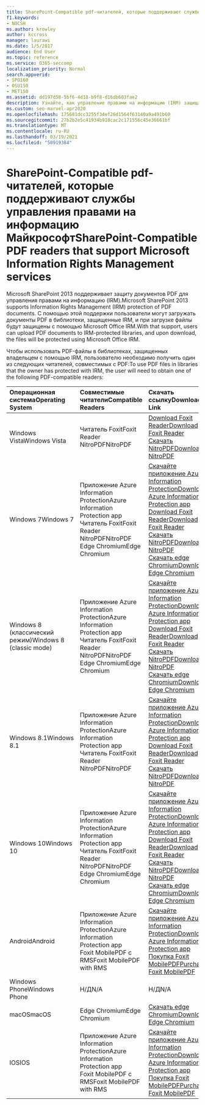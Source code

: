 ```yaml
---
title: SharePoint-Compatible pdf-читателей, которые поддерживают службы управления правами на информацию Майкрософт
f1.keywords:
- NOCSH
ms.author: krowley
author: kccross
manager: laurawi
ms.date: 1/5/2017
audience: End User
ms.topic: reference
ms.service: O365-seccomp
localization_priority: Normal
search.appverid:
- SPO160
- OSU150
- MET150
ms.assetid: dd197d58-5bf6-4d18-b9f8-d16db603fae2
description: Узнайте, как управление правами на информацию (IRM) защищает документы PDF, загруженные в библиотеки с защитой IRM и скачаемые в Microsoft SharePoint 2013.
ms.custom: seo-marvel-apr2020
ms.openlocfilehash: 175681dcc3255f34ef26d1564f63140a9a491b60
ms.sourcegitcommit: 27b2b2e5c41934b918cac2c171556c45e36661bf
ms.translationtype: MT
ms.contentlocale: ru-RU
ms.lasthandoff: 03/19/2021
ms.locfileid: "50919384"
---
```

# <a name="sharepoint-compatible-pdf-readers-that-support-microsoft-information-rights-management-services"></a><span data-ttu-id="02ba3-103">SharePoint-Compatible pdf-читателей, которые поддерживают службы управления правами на информацию Майкрософт</span><span class="sxs-lookup"><span data-stu-id="02ba3-103">SharePoint-Compatible PDF readers that support Microsoft Information Rights Management services</span></span>

<span data-ttu-id="02ba3-104">Microsoft SharePoint 2013 поддерживает защиту документов PDF для управления правами на информацию (IRM).</span><span class="sxs-lookup"><span data-stu-id="02ba3-104">Microsoft SharePoint 2013 supports Information Rights Management (IRM) protection of PDF documents.</span></span> <span data-ttu-id="02ba3-105">С помощью этой поддержки пользователи могут загружать документы PDF в библиотеки, защищенные IRM, и при загрузке файлы будут защищены с помощью Microsoft Office IRM.</span><span class="sxs-lookup"><span data-stu-id="02ba3-105">With that support, users can upload PDF documents to IRM-protected libraries, and upon download, the files will be protected using Microsoft Office IRM.</span></span>
  
<span data-ttu-id="02ba3-106">Чтобы использовать PDF-файлы в библиотеках, защищенных владельцем с помощью IRM, пользователю необходимо получить один из следующих читателей, совместимых с PDF:</span><span class="sxs-lookup"><span data-stu-id="02ba3-106">To use PDF files in libraries that the owner has protected with IRM, the user will need to obtain one of the following PDF-compatible readers:</span></span>
  
| <span data-ttu-id="02ba3-107">Операционная система</span><span class="sxs-lookup"><span data-stu-id="02ba3-107">Operating System</span></span> | <span data-ttu-id="02ba3-108">Совместимые читатели</span><span class="sxs-lookup"><span data-stu-id="02ba3-108">Compatible Readers</span></span> | <span data-ttu-id="02ba3-109">Скачать ссылку</span><span class="sxs-lookup"><span data-stu-id="02ba3-109">Download Link</span></span> |
|:-----|:-----|:-----|
|<span data-ttu-id="02ba3-110">Windows Vista</span><span class="sxs-lookup"><span data-stu-id="02ba3-110">Windows Vista</span></span>  <br/> |<span data-ttu-id="02ba3-111">Читатель Foxit</span><span class="sxs-lookup"><span data-stu-id="02ba3-111">Foxit Reader</span></span>  <br/> <span data-ttu-id="02ba3-112">NitroPDF</span><span class="sxs-lookup"><span data-stu-id="02ba3-112">NitroPDF</span></span>  <br/> |[<span data-ttu-id="02ba3-113">Download Foxit Reader</span><span class="sxs-lookup"><span data-stu-id="02ba3-113">Download Foxit Reader</span></span>](https://go.microsoft.com/fwlink/?linkid=2139326) <br/> [<span data-ttu-id="02ba3-114">Скачать NitroPDF</span><span class="sxs-lookup"><span data-stu-id="02ba3-114">Download NitroPDF</span></span>](https://go.microsoft.com/fwlink/?linkid=2139327) <br/> |
|<span data-ttu-id="02ba3-115">Windows 7</span><span class="sxs-lookup"><span data-stu-id="02ba3-115">Windows 7</span></span>  <br/> |<span data-ttu-id="02ba3-116">Приложение Azure Information Protection</span><span class="sxs-lookup"><span data-stu-id="02ba3-116">Azure Information Protection app</span></span>  <br/> <span data-ttu-id="02ba3-117">Читатель Foxit</span><span class="sxs-lookup"><span data-stu-id="02ba3-117">Foxit Reader</span></span>  <br/> <span data-ttu-id="02ba3-118">NitroPDF</span><span class="sxs-lookup"><span data-stu-id="02ba3-118">NitroPDF</span></span>  <br/> <span data-ttu-id="02ba3-119">Edge Chromium</span><span class="sxs-lookup"><span data-stu-id="02ba3-119">Edge Chromium</span></span>  <br/>|[<span data-ttu-id="02ba3-120">Скачайте приложение Azure Information Protection</span><span class="sxs-lookup"><span data-stu-id="02ba3-120">Download Azure Information Protection app</span></span>](https://go.microsoft.com/fwlink/?linkid=837797) <br/> [<span data-ttu-id="02ba3-121">Download Foxit Reader</span><span class="sxs-lookup"><span data-stu-id="02ba3-121">Download Foxit Reader</span></span>](https://go.microsoft.com/fwlink/?linkid=2139326) <br/> [<span data-ttu-id="02ba3-122">Скачать NitroPDF</span><span class="sxs-lookup"><span data-stu-id="02ba3-122">Download NitroPDF</span></span>](https://go.microsoft.com/fwlink/?linkid=2139327) <br/> [<span data-ttu-id="02ba3-123">Скачать edge Chromium</span><span class="sxs-lookup"><span data-stu-id="02ba3-123">Download Edge Chromium</span></span>](https://support.microsoft.com/microsoft-edge/download-the-new-microsoft-edge-based-on-chromium-0f4a3dd7-55df-60f5-739f-00010dba52cf) <br/>|
|<span data-ttu-id="02ba3-124">Windows 8 (классический режим)</span><span class="sxs-lookup"><span data-stu-id="02ba3-124">Windows 8 (classic mode)</span></span>  <br/> |<span data-ttu-id="02ba3-125">Приложение Azure Information Protection</span><span class="sxs-lookup"><span data-stu-id="02ba3-125">Azure Information Protection app</span></span>  <br/> <span data-ttu-id="02ba3-126">Читатель Foxit</span><span class="sxs-lookup"><span data-stu-id="02ba3-126">Foxit Reader</span></span>  <br/> <span data-ttu-id="02ba3-127">NitroPDF</span><span class="sxs-lookup"><span data-stu-id="02ba3-127">NitroPDF</span></span>  <br/> <span data-ttu-id="02ba3-128">Edge Chromium</span><span class="sxs-lookup"><span data-stu-id="02ba3-128">Edge Chromium</span></span>  <br/>|[<span data-ttu-id="02ba3-129">Скачайте приложение Azure Information Protection</span><span class="sxs-lookup"><span data-stu-id="02ba3-129">Download Azure Information Protection app</span></span>](https://go.microsoft.com/fwlink/?linkid=837797) <br/> [<span data-ttu-id="02ba3-130">Download Foxit Reader</span><span class="sxs-lookup"><span data-stu-id="02ba3-130">Download Foxit Reader</span></span>](https://go.microsoft.com/fwlink/?linkid=2139326) <br/> [<span data-ttu-id="02ba3-131">Скачать NitroPDF</span><span class="sxs-lookup"><span data-stu-id="02ba3-131">Download NitroPDF</span></span>](https://go.microsoft.com/fwlink/?linkid=2139327) <br/> [<span data-ttu-id="02ba3-132">Скачать edge Chromium</span><span class="sxs-lookup"><span data-stu-id="02ba3-132">Download Edge Chromium</span></span>](https://support.microsoft.com/microsoft-edge/download-the-new-microsoft-edge-based-on-chromium-0f4a3dd7-55df-60f5-739f-00010dba52cf) <br/> |
|<span data-ttu-id="02ba3-133">Windows 8.1</span><span class="sxs-lookup"><span data-stu-id="02ba3-133">Windows 8.1</span></span>  <br/> |<span data-ttu-id="02ba3-134">Приложение Azure Information Protection</span><span class="sxs-lookup"><span data-stu-id="02ba3-134">Azure Information Protection app</span></span>  <br/> <span data-ttu-id="02ba3-135">Читатель Foxit</span><span class="sxs-lookup"><span data-stu-id="02ba3-135">Foxit Reader</span></span>  <br/> <span data-ttu-id="02ba3-136">NitroPDF</span><span class="sxs-lookup"><span data-stu-id="02ba3-136">NitroPDF</span></span>  <br/> |[<span data-ttu-id="02ba3-137">Скачайте приложение Azure Information Protection</span><span class="sxs-lookup"><span data-stu-id="02ba3-137">Download Azure Information Protection app</span></span>](https://go.microsoft.com/fwlink/?linkid=837797) <br/> [<span data-ttu-id="02ba3-138">Download Foxit Reader</span><span class="sxs-lookup"><span data-stu-id="02ba3-138">Download Foxit Reader</span></span>](https://go.microsoft.com/fwlink/?linkid=2139326) <br/> [<span data-ttu-id="02ba3-139">Скачать NitroPDF</span><span class="sxs-lookup"><span data-stu-id="02ba3-139">Download NitroPDF</span></span>](https://go.microsoft.com/fwlink/?linkid=2139327) <br/> |
|<span data-ttu-id="02ba3-140">Windows 10</span><span class="sxs-lookup"><span data-stu-id="02ba3-140">Windows 10</span></span>  <br/> |<span data-ttu-id="02ba3-141">Приложение Azure Information Protection</span><span class="sxs-lookup"><span data-stu-id="02ba3-141">Azure Information Protection app</span></span>  <br/> <span data-ttu-id="02ba3-142">Читатель Foxit</span><span class="sxs-lookup"><span data-stu-id="02ba3-142">Foxit Reader</span></span>  <br/> <span data-ttu-id="02ba3-143">NitroPDF</span><span class="sxs-lookup"><span data-stu-id="02ba3-143">NitroPDF</span></span>  <br/> <span data-ttu-id="02ba3-144">Edge Chromium</span><span class="sxs-lookup"><span data-stu-id="02ba3-144">Edge Chromium</span></span>  <br/> |[<span data-ttu-id="02ba3-145">Скачайте приложение Azure Information Protection</span><span class="sxs-lookup"><span data-stu-id="02ba3-145">Download Azure Information Protection app</span></span>](https://go.microsoft.com/fwlink/?linkid=837797) <br/> [<span data-ttu-id="02ba3-146">Download Foxit Reader</span><span class="sxs-lookup"><span data-stu-id="02ba3-146">Download Foxit Reader</span></span>](https://go.microsoft.com/fwlink/?linkid=2139326) <br/> [<span data-ttu-id="02ba3-147">Скачать NitroPDF</span><span class="sxs-lookup"><span data-stu-id="02ba3-147">Download NitroPDF</span></span>](https://go.microsoft.com/fwlink/?linkid=2139327) <br/> [<span data-ttu-id="02ba3-148">Скачать edge Chromium</span><span class="sxs-lookup"><span data-stu-id="02ba3-148">Download Edge Chromium</span></span>](https://support.microsoft.com/microsoft-edge/download-the-new-microsoft-edge-based-on-chromium-0f4a3dd7-55df-60f5-739f-00010dba52cf) <br/> |
|<span data-ttu-id="02ba3-149">Android</span><span class="sxs-lookup"><span data-stu-id="02ba3-149">Android</span></span>  <br/> |<span data-ttu-id="02ba3-150">Приложение Azure Information Protection</span><span class="sxs-lookup"><span data-stu-id="02ba3-150">Azure Information Protection app</span></span>  <br/> <span data-ttu-id="02ba3-151">Foxit MobilePDF с RMS</span><span class="sxs-lookup"><span data-stu-id="02ba3-151">Foxit MobilePDF with RMS</span></span>  <br/> |[<span data-ttu-id="02ba3-152">Скачайте приложение Azure Information Protection</span><span class="sxs-lookup"><span data-stu-id="02ba3-152">Download Azure Information Protection app</span></span>](/azure/information-protection/rms-client/protected-pdf-readers#installing-a-protected-pdf-reader-for-mobile-iosandroidc) <br/> [<span data-ttu-id="02ba3-153">Покупка Foxit MobilePDF</span><span class="sxs-lookup"><span data-stu-id="02ba3-153">Purchase Foxit MobilePDF</span></span>](https://play.google.com/store/apps/details?id=com.foxit.mobile.pdf.lite) <br/> |
|<span data-ttu-id="02ba3-154">Windows Phone</span><span class="sxs-lookup"><span data-stu-id="02ba3-154">Windows Phone</span></span>  <br/> |<span data-ttu-id="02ba3-155">Н/Д</span><span class="sxs-lookup"><span data-stu-id="02ba3-155">N/A</span></span>  <br/> |<span data-ttu-id="02ba3-156">Н/Д</span><span class="sxs-lookup"><span data-stu-id="02ba3-156">N/A</span></span>  <br/> |
|<span data-ttu-id="02ba3-157">macOS</span><span class="sxs-lookup"><span data-stu-id="02ba3-157">macOS</span></span>  <br/> |<span data-ttu-id="02ba3-158">Edge Chromium</span><span class="sxs-lookup"><span data-stu-id="02ba3-158">Edge Chromium</span></span>  <br/> |[<span data-ttu-id="02ba3-159">Скачать edge Chromium</span><span class="sxs-lookup"><span data-stu-id="02ba3-159">Download Edge Chromium</span></span>](https://support.microsoft.com/microsoft-edge/download-the-new-microsoft-edge-based-on-chromium-0f4a3dd7-55df-60f5-739f-00010dba52cf)  <br/> |
|<span data-ttu-id="02ba3-160">IOS</span><span class="sxs-lookup"><span data-stu-id="02ba3-160">IOS</span></span>  <br/> |<span data-ttu-id="02ba3-161">Приложение Azure Information Protection</span><span class="sxs-lookup"><span data-stu-id="02ba3-161">Azure Information Protection app</span></span>  <br/> <span data-ttu-id="02ba3-162">Foxit MobilePDF с RMS</span><span class="sxs-lookup"><span data-stu-id="02ba3-162">Foxit MobilePDF with RMS</span></span>  <br/> |[<span data-ttu-id="02ba3-163">Скачайте приложение Azure Information Protection</span><span class="sxs-lookup"><span data-stu-id="02ba3-163">Download Azure Information Protection app</span></span>](/azure/information-protection/rms-client/protected-pdf-readers#installing-a-protected-pdf-reader-for-windows-or-mac) <br/> [<span data-ttu-id="02ba3-164">Покупка Foxit MobilePDF</span><span class="sxs-lookup"><span data-stu-id="02ba3-164">Purchase Foxit MobilePDF</span></span>](https://play.google.com/store/apps/details?id=com.foxit.mobile.pdf.lite) <br/> |

